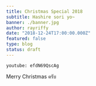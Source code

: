 ```yaml
---
title: Christmas Special 2018
subtitle: Hashire sori yo~
banner: ./banner.jpg
author: rayriffy
date: "2018-12-24T17:00:00.000Z"
featured: false
type: blog
status: draft
---
```


`youtube: efdN69QscAg`

Merry Christmas ครับ
